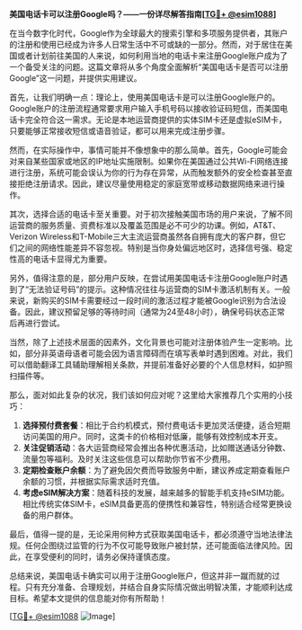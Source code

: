 **美国电话卡可以注册Google吗？——一份详尽解答指南[[TG💪+ @esim1088](https://t.me/s/esim1088)]**

在当今数字化时代，Google作为全球最大的搜索引擎和多项服务提供者，其账户的注册和使用已经成为许多人日常生活中不可或缺的一部分。然而，对于居住在美国或者计划前往美国的人来说，如何利用当地的电话卡来注册Google账户成为了一个备受关注的问题。这篇文章将从多个角度全面解析“美国电话卡是否可以注册Google”这一问题，并提供实用建议。

首先，让我们明确一点：理论上，使用美国电话卡是可以注册Google账户的。Google账户的注册流程通常要求用户输入手机号码以接收验证码短信，而美国电话卡完全符合这一需求。无论是本地运营商提供的实体SIM卡还是虚拟eSIM卡，只要能够正常接收短信或语音验证，都可以用来完成注册步骤。

然而，在实际操作中，事情可能并不像想象中的那么简单。首先，Google可能会对来自某些国家或地区的IP地址实施限制。如果你在美国通过公共Wi-Fi网络连接进行注册，系统可能会误认为你的行为存在异常，从而触发额外的安全检查甚至直接拒绝注册请求。因此，建议尽量使用稳定的家庭宽带或移动数据网络来进行操作。

其次，选择合适的电话卡至关重要。对于初次接触美国市场的用户来说，了解不同运营商的服务质量、资费标准以及覆盖范围是必不可少的功课。例如，AT&T、Verizon Wireless和T-Mobile三大主流运营商虽然各自拥有庞大的客户群，但它们之间的网络性能差异不容忽视。特别是当你身处偏远地区时，选择信号强、稳定性高的电话卡显得尤为重要。

另外，值得注意的是，部分用户反映，在尝试用美国电话卡注册Google账户时遇到了“无法验证号码”的提示。这种情况往往与运营商的SIM卡激活机制有关。一般来说，新购买的SIM卡需要经过一段时间的激活过程才能被Google识别为合法设备。因此，建议预留足够的等待时间（通常为24至48小时），确保号码状态正常后再进行尝试。

当然，除了上述技术层面的因素外，文化背景也可能对注册体验产生一定影响。比如，部分非英语母语者可能会因为语言障碍而在填写表单时遇到困难。对此，我们可以借助翻译工具辅助理解相关条款，并提前准备好必要的个人信息材料，如护照扫描件等。

那么，面对如此复杂的状况，我们该如何应对呢？这里给大家推荐几个实用的小技巧：

1. **选择预付费套餐**：相比于合约机模式，预付费电话卡更加灵活便捷，适合短期访问美国的用户。同时，这类卡的价格相对低廉，能够有效控制成本开支。
2. **关注促销活动**：各大运营商经常会推出各种优惠活动，比如赠送通话分钟数、流量包等福利。及时关注这些信息可以帮助你节省不少费用。
3. **定期检查账户余额**：为了避免因欠费而导致服务中断，建议养成定期查看账户余额的习惯，并根据实际需求适时充值。
4. **考虑eSIM解决方案**：随着科技的发展，越来越多的智能手机支持eSIM功能。相比传统实体SIM卡，eSIM具备更高的便携性和兼容性，特别适合经常更换设备的用户群体。

最后，值得一提的是，无论采用何种方式获取美国电话卡，都必须遵守当地法律法规。任何企图绕过监管的行为不仅可能导致账户被封禁，还可能面临法律风险。因此，在享受便利的同时，请务必保持谨慎态度。

总结来说，美国电话卡确实可以用于注册Google账户，但这并非一蹴而就的过程。只有充分准备、合理规划，并结合自身实际情况做出明智决策，才能顺利达成目标。希望本文提供的信息能对你有所帮助！

[[TG💪+ @esim1088](https://t.me/s/esim1088) ![Image](https://i.postimg.cc/4NQfJmqS/Snipaste-2025-05-13-00-14-12.png)]